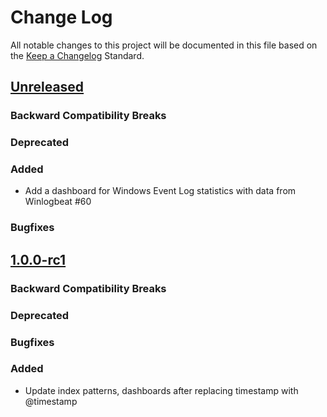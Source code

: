 # Change Log
All notable changes to this project will be documented in this file based on the
[Keep a Changelog](http://keepachangelog.com/) Standard.

## [Unreleased](https://github.com/elastic/libbeat/compare/1.0.0-rc1...HEAD)

### Backward Compatibility Breaks

### Deprecated

### Added
- Add a dashboard for Windows Event Log statistics with data from Winlogbeat #60

### Bugfixes

## [1.0.0-rc1](https://github.com/elastic/libbeat/compare/1.0.0-beta4...1.0.0-rc1)

### Backward Compatibility Breaks

### Deprecated

### Bugfixes

### Added
- Update index patterns, dashboards after replacing timestamp with @timestamp

